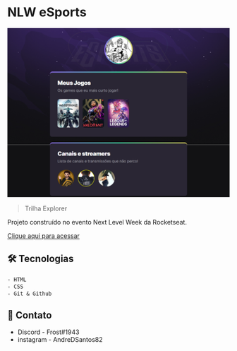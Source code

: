 # NLW eSports 

![preview](./.github/preview.png)

> Trilha Explorer

Projeto construído no evento Next Level Week da Rocketseat.

[Clique aqui para acessar](https://andredsantos82.github.io/nlw-explorer-rocketseat)

## 🛠️ Tecnologias
    - HTML
    - CSS
    - Git & Github

## 📱 Contato
 - Discord - Frost#1943
 - instagram - AndreDSantos82